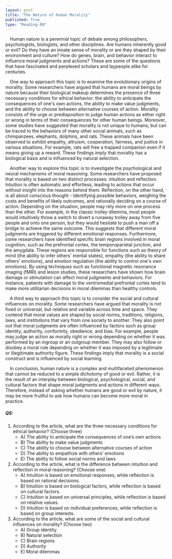```yaml
---
layout: post
title: "The Nature of Human Morality"
published: True
type: "Reading-EN"
---
```



&emsp;Human nature is a perennial topic of debate among philosophers, psychologists, biologists, and other disciplines. Are humans inherently good or evil? Do they have an innate sense of morality or are they shaped by their environment and culture? How do genes, brain, and behavior interact to influence moral judgments and actions? These are some of the questions that have fascinated and perplexed scholars and laypeople alike for centuries.

&emsp;One way to approach this topic is to examine the evolutionary origins of morality. Some researchers have argued that humans are moral beings by nature because their biological makeup determines the presence of three necessary conditions for ethical behavior: the ability to anticipate the consequences of one's own actions, the ability to make value judgments, and the ability to choose between alternative courses of action. Morality consists of the urge or predisposition to judge human actions as either right or wrong in terms of their consequences for other human beings. Moreover, some studies have suggested that morality is not unique to humans, but can be traced to the behaviors of many other social animals, such as chimpanzees, elephants, dolphins, and rats. These animals have been observed to exhibit empathy, altruism, cooperation, fairness, and justice in various situations. For example, rats will free a trapped companion even if it means giving up a reward. These findings imply that morality has a biological basis and is influenced by natural selection.

&emsp;Another way to explore this topic is to investigate the psychological and neural mechanisms of moral reasoning. Some researchers have proposed that morality is based on two distinct processes: intuition and reflection. Intuition is often automatic and effortless, leading to actions that occur without insight into the reasons behind them. Reflection, on the other hand, is all about conscious thought - identifying possible behaviors, weighing the costs and benefits of likely outcomes, and rationally deciding on a course of action. Depending on the situation, people may rely more on one process than the other. For example, in the classic trolley dilemma, most people would intuitively throw a switch to divert a runaway trolley away from five people and onto one person, but they would hesitate to push a man off a bridge to achieve the same outcome. This suggests that different moral judgments are triggered by different emotional responses. Furthermore, some researchers have identified specific brain regions involved in moral cognition, such as the prefrontal cortex, the temporoparietal junction, and the amygdala. These regions are responsible for functions such as theory of mind (the ability to infer others' mental states), empathy (the ability to share others' emotions), and emotion regulation (the ability to control one's own emotions). By using techniques such as functional magnetic resonance imaging (fMRI) and lesion studies, these researchers have shown how brain damage or stimulation can affect moral judgments and behaviors. For instance, patients with damage to the ventromedial prefrontal cortex tend to make more utilitarian decisions in moral dilemmas than healthy controls.

&emsp;A third way to approach this topic is to consider the social and cultural influences on morality. Some researchers have argued that morality is not fixed or universal, but relative and variable across time and space. They contend that moral values are shaped by social norms, traditions, religions, laws, and institutions that vary from one society to another. They also point out that moral judgments are often influenced by factors such as group identity, authority, conformity, obedience, and bias. For example, people may judge an action as morally right or wrong depending on whether it was performed by an ingroup or an outgroup member. They may also follow or disobey a moral rule depending on whether it was imposed by a legitimate or illegitimate authority figure. These findings imply that morality is a social construct and is influenced by social learning.

&emsp;In conclusion, human nature is a complex and multifaceted phenomenon that cannot be reduced to a simple dichotomy of good or evil. Rather, it is the result of an interplay between biological, psychological, social, and cultural factors that shape moral judgments and actions in different ways. Therefore, instead of asking whether humans are good or evil by nature, it may be more fruitful to ask how humans can become more moral in practice.



##### QS:

1. According to the article, what are the three necessary conditions for ethical behavior? (Choose three)
   - A) The ability to anticipate the consequences of one’s own actions
   - B) The ability to make value judgments
   - C) The ability to choose between alternative courses of action
   - D) The ability to empathize with others’ emotions
   - E) The ability to follow social norms and laws
2. According to the article, what is the difference between intuition and reflection in moral reasoning? (Choose one)
   - A) Intuition is based on emotional responses, while reflection is based on rational decisions.
   - B) Intuition is based on biological factors, while reflection is based on cultural factors.
   - C) Intuition is based on universal principles, while reflection is based on relative values.
   - D) Intuition is based on individual preferences, while reflection is based on group interests.
3. According to the article, what are some of the social and cultural influences on morality? (Choose two)
   - A) Group identity
   - B) Natural selection
   - C) Brain regions
   - D) Authority
   - E) Moral dilemmas
